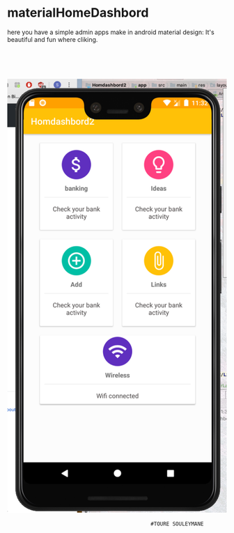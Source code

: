 # materialHomeDashbord
here you have a simple admin apps make in android material design: 
It's beautiful and fun where cliking.

<br>
<br>
<br>
<br>
<img src="apps_img.png" height="50%"/>



                                                  #TOURE SOULEYMANE 
